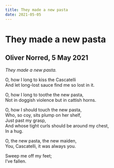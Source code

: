 ```yaml
---
title: They made a new pasta
date: 2021-05-05
---
```


# They made a new pasta
## Oliver Norred, 5 May 2021

*They made a new pasta.*

O, how I long to kiss the Cascatelli \
And let long-lost sauce find me so lost in it.

O, how I long to toothe the new pasta, \
Not in doggish violence but in cattish horns.

O, how I should touch the new pasta, \
Who, so coy, sits plump on her shelf, \
Just past my grasp, \
And whose tight curls should be around my chest, \
In a hug.

O, the new pasta, the new maiden, \
You, Cascatelli, it was always you.

Sweep me off my feet; \
I’ve fallen.